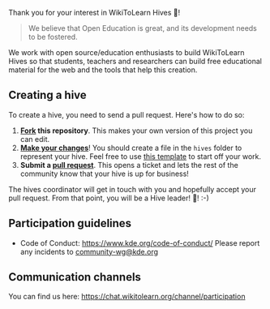 
Thank you for your interest in WikiToLearn Hives :tada:!

> We believe that Open Education is great, and its development needs to be fostered.

We work with open source/education enthusiasts to build WikiToLearn Hives
so that students, teachers and researchers can build free educational material
for the web and the tools that help this creation.

## Creating a hive

To create a hive, you need to send a pull request. Here's how to do so:

1. **[Fork](https://help.github.com/articles/fork-a-repo/) this repository**. This makes your own version of this project you can edit.
2. **[Make your changes](https://guides.github.com/activities/forking/#making-changes)**! You should create a file in the `hives` folder to represent your hive. Feel free to use [this template](https://github.com/WikiToLearn/Hives-Network/blob/master/hives/000-Sample.md) to start off your work.
3. **Submit a [pull request](https://help.github.com/articles/proposing-changes-to-a-project-with-pull-requests/)**. This opens a ticket and lets the rest of the community know that your hive is up for business!

The hives coordinator will get in touch with you and hopefully accept your pull request. From that point, you will be a Hive leader! :tada:! :-)


## Participation guidelines

* Code of Conduct: https://www.kde.org/code-of-conduct/
Please report any incidents to [community-wg@kde.org](mailto:community-wg@kde.org)

## Communication channels

You can find us here: https://chat.wikitolearn.org/channel/participation
